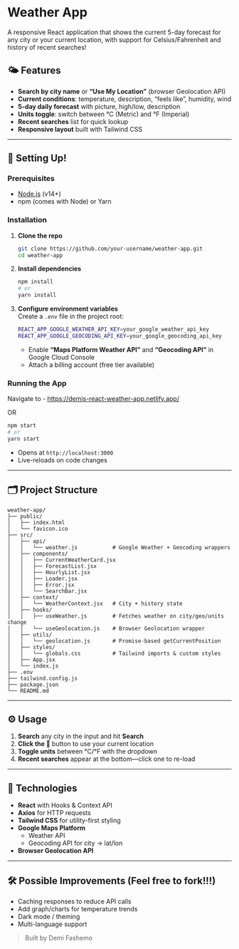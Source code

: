 # Weather App

A responsive React application that shows the current 5-day forecast for any city or your current location, with support for Celsius/Fahrenheit and history of recent searches!

## 🌤️ Features

- **Search by city name** or **“Use My Location”** (browser Geolocation API)  
- **Current conditions**: temperature, description, “feels like”, humidity, wind  
- **5-day daily forecast** with picture, high/low, description  
- **Units toggle**: switch between °C (Metric) and °F (Imperial)  
- **Recent searches** list for quick lookup  
- **Responsive layout** built with Tailwind CSS  

---

## 🚀 Setting Up!

### Prerequisites

- [Node.js](https://nodejs.org/) (v14+)  
- npm (comes with Node) or Yarn  

### Installation

1. **Clone the repo**  
   ```bash
   git clone https://github.com/your-username/weather-app.git
   cd weather-app
   ```

2. **Install dependencies**  
   ```bash
   npm install
   # or
   yarn install
   ```

3. **Configure environment variables**  
   Create a `.env` file in the project root:
   ```bash
   REACT_APP_GOOGLE_WEATHER_API_KEY=your_google_weather_api_key
   REACT_APP_GOOGLE_GEOCODING_API_KEY=your_google_geocoding_api_key
   ```
   - Enable **“Maps Platform Weather API”** and **“Geocoding API”** in Google Cloud Console  
   - Attach a billing account (free tier available)  

### Running the App

Navigate to - https://demis-react-weather-app.netlify.app/

OR

```bash
npm start
# or
yarn start
```

- Opens at `http://localhost:3000`  
- Live-reloads on code changes


---

## 🗂️ Project Structure

```
weather-app/
├── public/
│   ├── index.html
│   └── favicon.ico
├── src/
│   ├── api/
│   │   └── weather.js           # Google Weather + Geocoding wrappers
│   ├── components/
│   │   ├── CurrentWeatherCard.jsx
│   │   ├── ForecastList.jsx
│   │   ├── HourlyList.jsx
│   │   ├── Loader.jsx
│   │   ├── Error.jsx
│   │   └── SearchBar.jsx
│   ├── context/
│   │   └── WeatherContext.jsx   # City + history state
│   ├── hooks/
│   │   ├── useWeather.js        # Fetches weather on city/geo/units change
│   │   └── useGeolocation.js    # Browser Geolocation wrapper
│   ├── utils/
│   │   └── geolocation.js       # Promise-based getCurrentPosition
│   ├── styles/
│   │   └── globals.css          # Tailwind imports & custom styles
│   ├── App.jsx
│   └── index.js
├── .env
├── tailwind.config.js
├── package.json
└── README.md
```

---

## ⚙️ Usage

1. **Search** any city in the input and hit **Search**  
2. **Click the 📍** button to use your current location  
3. **Toggle units** between °C/°F with the dropdown  
4. **Recent searches** appear at the bottom—click one to re-load  

---

## 🔧 Technologies

- **React** with Hooks & Context API  
- **Axios** for HTTP requests  
- **Tailwind CSS** for utility-first styling  
- **Google Maps Platform**  
  - Weather API  
  - Geocoding API for city → lat/lon  
- **Browser Geolocation API**

---

## 🛠️ Possible Improvements (Feel free to fork!!!)

- Caching responses to reduce API calls  
- Add graph/charts for temperature trends
- Dark mode / theming  
- Multi-language support 


> Built by Demi Fashemo

